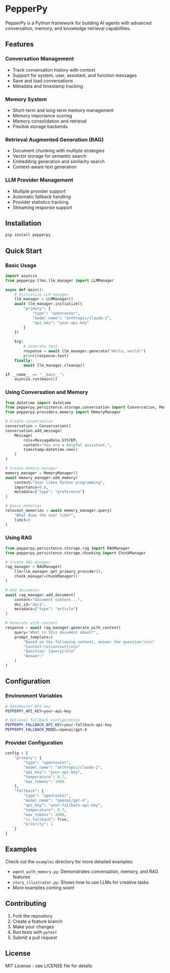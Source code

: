 # PepperPy

PepperPy is a Python framework for building AI agents with advanced conversation, memory, and knowledge retrieval capabilities.

## Features

### Conversation Management
- Track conversation history with context
- Support for system, user, assistant, and function messages
- Save and load conversations
- Metadata and timestamp tracking

### Memory System
- Short-term and long-term memory management
- Memory importance scoring
- Memory consolidation and retrieval
- Flexible storage backends

### Retrieval Augmented Generation (RAG)
- Document chunking with multiple strategies
- Vector storage for semantic search
- Embedding generation and similarity search
- Context-aware text generation

### LLM Provider Management
- Multiple provider support
- Automatic fallback handling
- Provider statistics tracking
- Streaming response support

## Installation

```bash
pip install pepperpy
```

## Quick Start

### Basic Usage

```python
import asyncio
from pepperpy.llms.llm_manager import LLMManager

async def main():
    # Initialize LLM manager
    llm_manager = LLMManager()
    await llm_manager.initialize({
        "primary": {
            "type": "openrouter",
            "model_name": "anthropic/claude-2",
            "api_key": "your-api-key"
        }
    })
    
    try:
        # Generate text
        response = await llm_manager.generate("Hello, world!")
        print(response.text)
    finally:
        await llm_manager.cleanup()

if __name__ == "__main__":
    asyncio.run(main())
```

### Using Conversation and Memory

```python
from datetime import datetime
from pepperpy.persistence.storage.conversation import Conversation, Message, MessageRole
from pepperpy.providers.memory import MemoryManager

# Create conversation
conversation = Conversation()
conversation.add_message(
    Message(
        role=MessageRole.SYSTEM,
        content="You are a helpful assistant.",
        timestamp=datetime.now()
    )
)

# Create memory manager
memory_manager = MemoryManager()
await memory_manager.add_memory(
    content="User likes Python programming",
    importance=0.8,
    metadata={"type": "preference"}
)

# Query memories
relevant_memories = await memory_manager.query(
    "What does the user like?",
    limit=5
)
```

### Using RAG

```python
from pepperpy.persistence.storage.rag import RAGManager
from pepperpy.persistence.storage.chunking import ChunkManager

# Create RAG manager
rag_manager = RAGManager(
    llm=llm_manager.get_primary_provider(),
    chunk_manager=ChunkManager()
)

# Add documents
await rag_manager.add_document(
    content="Document content...",
    doc_id="doc1",
    metadata={"type": "article"}
)

# Generate with context
response = await rag_manager.generate_with_context(
    query="What is this document about?",
    prompt_template=(
        "Based on the following context, answer the question:\n\n"
        "Context:\n{context}\n\n"
        "Question: {query}\n\n"
        "Answer:"
    )
)
```

## Configuration

### Environment Variables

```bash
# OpenRouter API key
PEPPERPY_API_KEY=your-api-key

# Optional fallback configuration
PEPPERPY_FALLBACK_API_KEY=your-fallback-api-key
PEPPERPY_FALLBACK_MODEL=openai/gpt-4
```

### Provider Configuration

```python
config = {
    "primary": {
        "type": "openrouter",
        "model_name": "anthropic/claude-2",
        "api_key": "your-api-key",
        "temperature": 0.7,
        "max_tokens": 1000
    },
    "fallback": {
        "type": "openrouter",
        "model_name": "openai/gpt-4",
        "api_key": "your-fallback-api-key",
        "temperature": 0.7,
        "max_tokens": 1000,
        "is_fallback": True,
        "priority": 1
    }
}
```

## Examples

Check out the `examples` directory for more detailed examples:

- `agent_with_memory.py`: Demonstrates conversation, memory, and RAG features
- `story_illustrator.py`: Shows how to use LLMs for creative tasks
- More examples coming soon!

## Contributing

1. Fork the repository
2. Create a feature branch
3. Make your changes
4. Run tests with `pytest`
5. Submit a pull request

## License

MIT License - see LICENSE file for details
